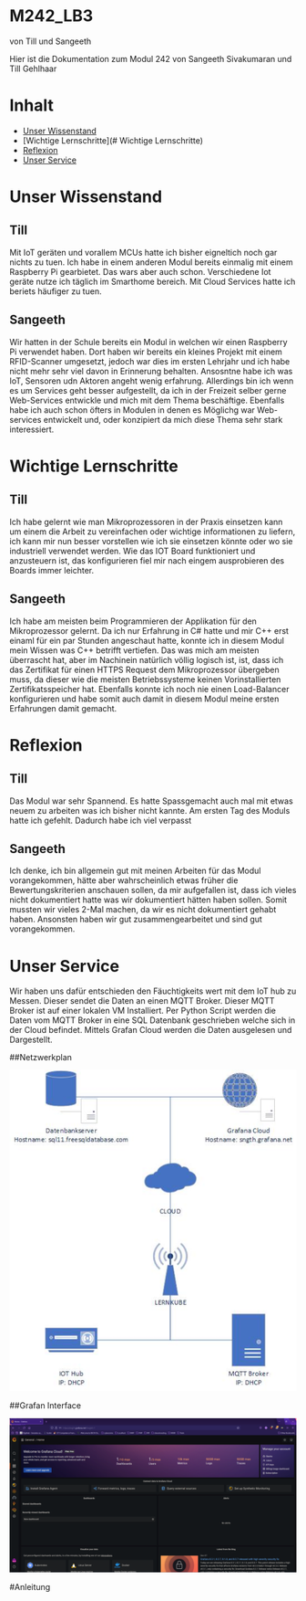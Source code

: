 # M242_LB3
von Till und Sangeeth

Hier ist die Dokumentation zum Modul 242 von Sangeeth Sivakumaran und Till Gehlhaar

# Inhalt

* [Unser Wissenstand]()
* [Wichtige Lernschritte](# Wichtige Lernschritte)
* [Reflexion]()
* [Unser Service]()

# Unser Wissenstand

## Till

Mit IoT geräten und vorallem MCUs hatte ich bisher eigneltich noch gar nichts zu tuen. Ich habe in einem anderen Modul bereits einmalig mit einem Raspberry Pi gearbietet. Das wars aber auch schon. Verschiedene Iot geräte nutze ich täglich im Smarthome bereich. Mit Cloud Services hatte ich beriets häufiger zu tuen. 

## Sangeeth

Wir hatten in der Schule bereits ein Modul in welchen wir einen Raspberry Pi verwendet haben. Dort haben wir bereits ein kleines Projekt mit einem RFID-Scanner umgesetzt, jedoch war dies im ersten Lehrjahr und ich habe nicht mehr sehr viel davon in Erinnerung behalten. Ansosntne habe ich was IoT, Sensoren udn Aktoren angeht wenig erfahrung. Allerdings bin ich wenn es um Services geht besser aufgestellt, da ich in der Freizeit selber gerne Web-Services entwickle und mich mit dem Thema beschäftige. Ebenfalls habe ich auch schon öfters in Modulen in denen es Möglichg war Web-services entwickelt und, oder konzipiert da mich diese Thema sehr stark interessiert.

# Wichtige Lernschritte

## Till

Ich habe gelernt wie man Mikroprozessoren in der Praxis einsetzen kann um einem die Arbeit zu vereinfachen oder wichtige informationen zu liefern, ich kann mir nun besser vorstellen wie ich sie einsetzen könnte oder wo sie industriell verwendet werden. Wie das IOT Board funktioniert und anzusteuern ist, das konfigurieren fiel mir nach eingem ausprobieren des Boards immer leichter.

## Sangeeth

Ich habe am meisten beim Programmieren der Applikation für den Mikroprozessor gelernt. Da ich nur Erfahrung in C# hatte und mir C++ erst einaml für ein par Stunden angeschaut hatte, konnte ich in diesem Modul mein Wissen was C++ betrifft vertiefen. Das was mich am meisten überrascht hat, aber im Nachinein natürlich völlig logisch ist, ist, dass ich das Zertifikat für einen HTTPS Request dem Mikroprozessor übergeben muss, da dieser wie die meisten Betriebssysteme keinen Vorinstallierten Zertifikatsspeicher hat. Ebenfalls konnte ich noch nie einen Load-Balancer konfigurieren und habe somit auch damit in diesem Modul meine ersten Erfahrungen damit gemacht.

# Reflexion

## Till

Das Modul war sehr Spannend. Es hatte Spassgemacht auch mal mit etwas neuem zu arbeiten was ich bisher nicht kannte. Am ersten Tag des Moduls hatte ich gefehlt. Dadurch habe ich viel verpasst


## Sangeeth

Ich denke, ich bin allgemein gut mit meinen Arbeiten für das Modul vorangekommen, hätte aber wahrscheinlich etwas früher die Bewertungskriterien anschauen sollen, da mir aufgefallen ist, dass ich vieles nicht dokumentiert hatte was wir dokumentiert hätten haben sollen. Somit mussten wir vieles 2-Mal machen, da wir es nicht dokumentiert gehabt haben. Ansonsten haben wir gut zusammengearbeitet und sind gut vorangekommen.

# Unser Service

Wir haben uns dafür entschieden den Fäuchtigkeits wert mit dem IoT hub zu Messen. Dieser sendet die Daten an einen MQTT Broker. Dieser MQTT Broker ist auf einer lokalen VM Installiert. Per Python Script werden die Daten vom MQTT Broker in eine SQL Datenbank geschrieben welche sich in der Cloud befindet. Mittels Grafan Cloud werden die Daten ausgelesen und Dargestellt. 

##Netzwerkplan

![alt text](https://github.com/tillgehlhaar/M242_LB3/blob/main/Netzwerkplan.png)

##Grafan Interface

![alt text](https://github.com/tillgehlhaar/M242_LB3/blob/main/Grafana.png)

#Anleitung



